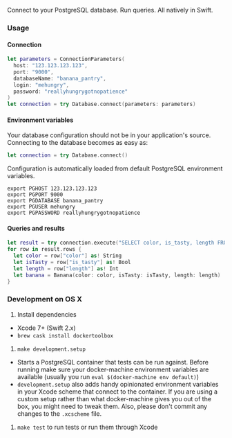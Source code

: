 Connect to your PostgreSQL database. Run queries. All natively in Swift.

### Usage

#### Connection

```swift
let parameters = ConnectionParameters(
  host: "123.123.123.123",
  port: "9000",
  databaseName: "banana_pantry",
  login: "mehungry",
  password: "reallyhungrygotnopatience"
)
let connection = try Database.connect(parameters: parameters)
```

#### Environment variables

Your database configuration should not be in your application's source. Connecting to the database becomes as easy as:

```swift
let connection = try Database.connect()
```

Configuration is automatically loaded from default PostgreSQL environment variables.

```shell
export PGHOST 123.123.123.123
export PGPORT 9000
export PGDATABASE banana_pantry
export PGUSER mehungry
export PGPASSWORD reallyhungrygotnopatience
```

#### Queries and results

```swift
let result = try connection.execute("SELECT color, is_tasty, length FROM bananas")
for row in result.rows {
  let color = row["color"] as! String
  let isTasty = row["is_tasty"] as! Bool
  let length = row["length"] as! Int
  let banana = Banana(color: color, isTasty: isTasty, length: length)
}
```

### Development on OS X

1. Install dependencies
  * Xcode 7+ (Swift 2.x)
  * `brew cask install dockertoolbox`
1. `make development.setup`
  * Starts a PostgreSQL container that tests can be run against. Before running make sure your docker-machine environment variables are available (usually you run `eval $(docker-machine env default)`)
  * `development.setup` also adds handy opinionated environment variables in your Xcode scheme that connect to the container. If you are using a custom setup rather than what docker-machine gives you out of the box, you might need to tweak them. Also, please don't commit any changes to the `.xcscheme` file.
1. `make test` to run tests or run them through Xcode

